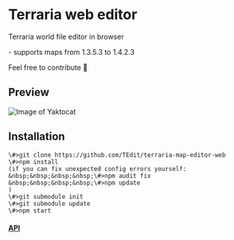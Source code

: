 <!--
  Title: terraria web editor
  Description: Terraria world file editor in browser
  Author: cokolele
  Tags: terraria, world file, file structure, file dumper, file format, documentation, data, parsing, parser, map viewer, tool, javascript, node, browser, saver, editor, save, edit
  -->

# Terraria web editor

Terraria world file editor in browser

\- supports maps from 1.3.5.3 to 1.4.2.3

Feel free to contribute 🌳

## Preview

![Image of Yaktocat](https://raw.githubusercontent.com/cokolele/terraria-web-editor/master/preview.png)

## Installation

```
\#>git clone https://github.com/TEdit/terraria-map-editor-web
\#>npm install
(if you can fix unexpected config errors yourself:
&nbsp;&nbsp;&nbsp;&nbsp;\#>npm audit fix
&nbsp;&nbsp;&nbsp;&nbsp;\#>npm update
)
\#>git submodule init
\#>git submodule update
\#>npm start
```
#### [API](https://github.com/TEdit/terraria-map-editor-web-api "terraria-map-editor-api")
